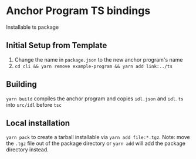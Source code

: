 # Anchor Program TS bindings

Installable ts package

## Initial Setup from Template

1. Change the name in `package.json` to the new anchor program's name
2. `cd cli && yarn remove example-program && yarn add link:../ts`

## Building

`yarn build` compiles the anchor program and copies `idl.json` and `idl.ts` into `src/idl` before `tsc`

## Local installation

`yarn pack` to create a tarball installable via `yarn add file:*.tgz`. Note: move the `.tgz` file out of the package directory or `yarn add` will add the package directory instead.
